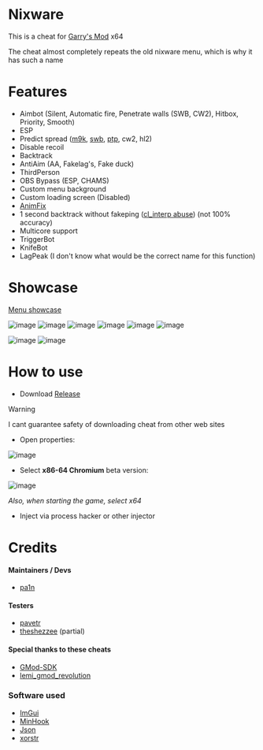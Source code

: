 # Nixware

This is a cheat for [Garry's Mod](https://store.steampowered.com/app/4000/Garrys_Mod/) x64

The cheat almost completely repeats the old nixware menu, which is why it has such a name

# Features
- Aimbot (Silent, Automatic fire, Penetrate walls (SWB, CW2), Hitbox, Priority, Smooth)
- ESP
- Predict spread ([m9k](https://steamcommunity.com/sharedfiles/filedetails/?id=128089118), [swb](https://steamcommunity.com/sharedfiles/filedetails/?id=2279720120), [ptp](https://steamcommunity.com/sharedfiles/filedetails/?id=187933083), cw2, hl2)
- Disable recoil
- Backtrack
- AntiAim (AA, Fakelag's, Fake duck)
- ThirdPerson
- OBS Bypass (ESP, CHAMS)
- Custom menu background
- Custom loading screen (Disabled)
- [AnimFix](https://www.unknowncheats.me/forum/garry-s-mod/502883-animfix-fake-chams.html)
- 1 second backtrack without fakeping ([cl_interp abuse](https://www.unknowncheats.me/forum/garry-s-mod/414371-cl_interp-abuse-1-backtrack-fakeping.html)) (not 100% accuracy)
- Multicore support 
- TriggerBot
- KnifeBot
- LagPeak (I don't know what would be the correct name for this function)

# Showcase
[Menu showcase](https://pa1n-dev.github.io/nixware/showcase/)

![image](https://github.com/pa1n-dev/nixware_x64/assets/74207477/d3606d10-8edf-4768-9d2c-2c6cc906e495)
![image](https://github.com/pa1n-dev/nixware_x64/assets/74207477/db8fd692-8956-4e40-a9be-4b491b016c48)
![image](https://github.com/pa1n-dev/nixware_x64/assets/74207477/8efc2bac-57a3-4451-b233-4081164448d3)
![image](https://github.com/pa1n-dev/nixware_x64/assets/74207477/faf3ca0d-8645-413f-a742-3287f38af4ea)
![image](https://github.com/pa1n-dev/nixware_x64/assets/74207477/ab47a4be-7e3a-44bf-a056-5141d8268204)
![image](https://github.com/pa1n-dev/nixware_x64/assets/74207477/487fe5f0-e772-4c40-93c0-b6c6714016c6)

![image](https://github.com/pa1n-dev/nixware_x64/assets/74207477/fe282ba0-d4d1-471a-ba26-c46902a71ba1)
![image](https://github.com/pa1n-dev/nixware_x64/assets/74207477/c21beff3-5d31-45c7-a8ca-fafbeb5318a3)

# How to use
- Download [Release](https://github.com/pa1n-dev/nixware_x64/releases)

> [!WARNING]
> I cant guarantee safety of downloading cheat from other web sites
- Open properties: 

![image](https://github.com/pa1n-dev/nixware_x64/assets/74207477/fc20776e-2fd9-4b0c-a078-193f379b92dd)

- Select **x86-64 Chromium** beta version:

![image](https://github.com/pa1n-dev/nixware_x64/assets/74207477/e26b3f7f-0723-40be-8e45-cdf56df507b6)

*Also, when starting the game, select x64*

- Inject via process hacker or other injector

# Credits
#### Maintainers / Devs
- [pa1n](https://github.com/pa1n-dev)

#### Testers
- [pavetr](https://github.com/pavetr1337)
- [theshezzee](https://github.com/THEshezzee) (partial)

#### Special thanks to these cheats
- [GMod-SDK](https://github.com/Gaztoof/GMod-SDK/)
- [lemi_gmod_revolution](https://github.com/LemiProject/lemi_gmod_revolution/)

### Software used
- [ImGui](https://github.com/ocornut/imgui)
- [MinHook](https://github.com/TsudaKageyu/minhook)
- [Json](https://github.com/nlohmann/json)
- [xorstr](https://github.com/JustasMasiulis/xorstr)
